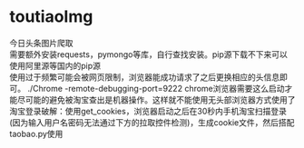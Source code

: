 # toutiaoImg
今日头条图片爬取<br/>
需要额外安装requests，pymongo等库，自行查找安装。pip源下载不下来可以使用阿里源等国内的pip源<br/>
使用过于频繁可能会被网页限制，浏览器能成功请求了之后更换相应的头信息即可。
./Chrome -remote-debugging-port=9222
chrome浏览器需要这么启动才能尽可能的避免被淘宝查出是机器操作。这样就不能使用无头部浏览器方式使用了<br/>
淘宝登录破解：使用get_cookies，浏览器启动之后在30秒内手机淘宝扫描登录(因为输入用户名密码无法通过下方的拉取控件检测)，生成cookie文件，然后搭配taobao.py使用
